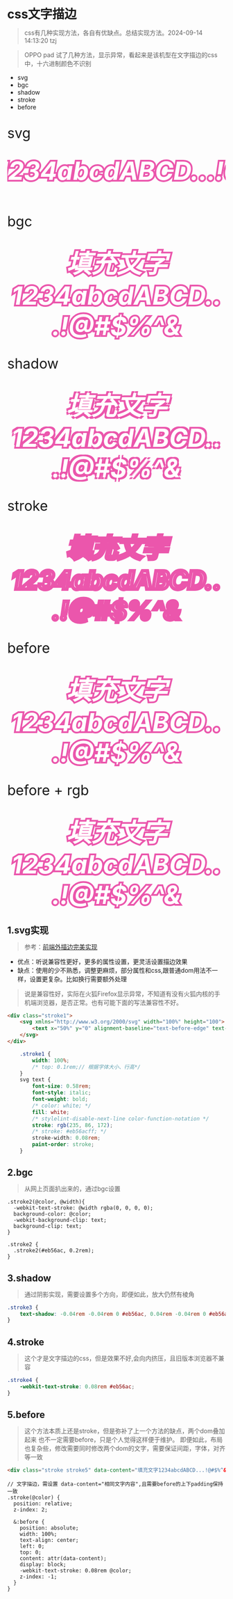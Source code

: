 # css文字描边

> css有几种实现方法，各自有优缺点。总结实现方法。2024-09-14 14:13:20 tzj

> OPPO pad 试了几种方法，显示异常，看起来是该机型在文字描边的css中，十六进制颜色不识别

- svg
- bgc
- shadow
- stroke
- before


<style>
    *{
        margin: 0;
    }
    html {
        /*font-size: 625%;*/
    }
    .demo p {
        font-size: 32px;
    }
    .stroke,text {
        text-align: center;
        font-size: 58px;
        font-style: italic;
        font-weight: bold;
        color: white;
    }
    .stroke1 {
        width: 100%;
        /* top: 0.1rem;// 根据字体大小、行高*/
    }
    svg text {
        /* color: white; */
        fill: white;
        /* stylelint-disable-next-line color-function-notation */
        stroke: rgb(235, 86, 172);
        /* stroke: #eb56acff; */
        stroke-width: 8px;
        paint-order: stroke;
    }

    .stroke2 {
        -webkit-text-stroke: 8px rgba(0, 0, 0, 0);
        background-color: #eb56ac;
        -webkit-background-clip: text;
        background-clip: text;
    }

    .stroke3 {
        text-shadow: -4px -4px 0 #eb56ac, 4px -4px 0 #eb56ac, -4px 4px 0 #eb56ac, 4px 4px 0 #eb56ac;
    }

    .stroke4 {
        -webkit-text-stroke: 8px #eb56ac;
    }


    .stroke5 {
        position: relative;
        z-index: 2;
    }

    .stroke5:before {
        position: absolute;
        width: 100%;
        text-align: center;
        left: 0;
        top: 0;
        content: attr(data-content);
        display: block;
        -webkit-text-stroke: 8px #eb56ac;
        z-index: -1;
    }

    .stroke6 {
        position: relative;
        z-index: 2;
    }

    .stroke6:before {
        position: absolute;
        width: 100%;
        text-align: center;
        left: 0;
        top: 0;
        content: attr(data-content);
        display: block;
        /* stylelint-disable-next-line color-function-notation */
        -webkit-text-stroke: 8px rgb(235, 86, 172);
        z-index: -1;
    }
</style>


<div class="demo">
<p>svg</p>
<div class="stroke1">
    <svg xmlns="http://www.w3.org/2000/svg" width="100%" height="100">
        <text x="50%" y="0" alignment-baseline="text-before-edge" text-anchor="middle">填充文字1234abcdABCD...!@#$%^&</text>
    </svg>
</div>
<p>bgc</p>
<div class="stroke stroke2 ">填充文字1234abcdABCD...!@#$%^&</div>
<p>shadow</p>
<div class="stroke stroke3">填充文字1234abcdABCD...!@#$%^&</div>
<p>stroke</p>
<div class="stroke stroke4">填充文字1234abcdABCD...!@#$%^&</div>
<p>before</p>
<div class="stroke stroke5" data-content="填充文字1234abcdABCD...!@#$%^&">填充文字1234abcdABCD...!@#$%^&</div>

<p>before + rgb</p>
<div class="stroke stroke6" data-content="填充文字1234abcdABCD...!@#$%^&">填充文字1234abcdABCD...!@#$%^&</div>
</div>

## 1.svg实现

> 参考：[前端外描边完美实现](https://juejin.cn/post/7307544166446956556)

- 优点：听说兼容性更好，更多的属性设置，更灵活设置描边效果
- 缺点：使用的少不熟悉，调整更麻烦，部分属性和css,跟普通dom用法不一样，设置更复杂。比如换行需要额外处理

> 说是兼容性好，实际在火狐Firefox显示异常，不知道有没有火狐内核的手机端浏览器，是否正常。也有可能下面的写法兼容性不好。

```html
<div class="stroke1">
    <svg xmlns="http://www.w3.org/2000/svg" width="100%" height="100">
        <text x="50%" y="0" alignment-baseline="text-before-edge" text-anchor="middle">填充文字1234abcdABCD...!@#$%^&</text>
    </svg>
</div>
```
```css
    .stroke1 {
        width: 100%;
        /* top: 0.1rem;// 根据字体大小、行高*/
    }
    svg text {
        font-size: 0.58rem;
        font-style: italic;
        font-weight: bold;
        /* color: white; */
        fill: white;
        /* stylelint-disable-next-line color-function-notation */
        stroke: rgb(235, 86, 172);
        /* stroke: #eb56acff; */
        stroke-width: 0.08rem;
        paint-order: stroke;
    }
```

## 2.bgc

> 从网上页面扒出来的，通过bgc设置

```less
.stroke2(@color, @width){
  -webkit-text-stroke: @width rgba(0, 0, 0, 0);
  background-color: @color;
  -webkit-background-clip: text;
  background-clip: text;
}

.stroke2 {
  .stroke2(#eb56ac, 0.2rem);
}
```


## 3.shadow

> 通过阴影实现，需要设置多个方向，即便如此，放大仍然有棱角

```css
.stroke3 {
    text-shadow: -0.04rem -0.04rem 0 #eb56ac, 0.04rem -0.04rem 0 #eb56ac, -0.04rem 0.04rem 0 #eb56ac, 0.04rem 0.04rem 0 #eb56ac;
}
```

## 4.stroke

> 这个才是文字描边的css，但是效果不好,会向内挤压，且旧版本浏览器不兼容

```css
.stroke4 {
    -webkit-text-stroke: 0.08rem #eb56ac;
}
```

## 5.before

> 这个方法本质上还是stroke，但是弥补了上一个方法的缺点，两个dom叠加起来
> 也不一定需要before，只是个人觉得这样便于维护。
> 即便如此，布局也复杂些，修改需要同时修改两个dom的文字，需要保证间距，字体，对齐等一致

```html
<div class="stroke stroke5" data-content="填充文字1234abcdABCD...!@#$%^&">填充文字1234abcdABCD...!@#$%^&</div>
```

```less
// 文字描边，需设置 data-content="相同文字内容",且需要before的上下padding保持一致
.stroke(@color) {
  position: relative;
  z-index: 2;

  &:before {
    position: absolute;
    width: 100%;
    text-align: center;
    left: 0;
    top: 0;
    content: attr(data-content);
    display: block;
    -webkit-text-stroke: 0.08rem @color;
    z-index: -1;
  }
}
```
